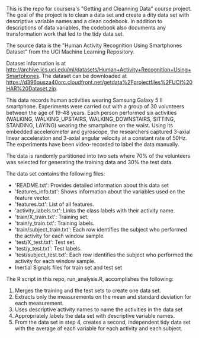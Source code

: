 This is the repo for coursera's "Getting and Cleanning Data" course project. The goal of the project is to clean a data set and create a dity data set with descriptive variable names and a clean codebook. In addition to descriptions of data variables, the codebook also documents any transformation work that led to the tidy data set. 

The source data is the "Human Activity Recognition Using Smartphones Dataset" from the UCI Machine Learning Repository. 

Dataset information is at http://archive.ics.uci.edu/ml/datasets/Human+Activity+Recognition+Using+Smartphones. 
The dataset can be downloaded at https://d396qusza40orc.cloudfront.net/getdata%2Fprojectfiles%2FUCI%20HAR%20Dataset.zip.

This data records human activities wearing Samsung Galaxy 5 II smartphone. Experiments were carried out with a group of 30 volunteers between the age of 19-48 years. Each person performed six activities (WALKING, WALKING_UPSTAIRS, WALKING_DOWNSTAIRS, SITTING, STANDING, LAYING) wearing the smartphone on the waist. Using its embedded accelerometer and gyroscope, the researchers captured 3-axial linear acceleration and 3-axial angular velocity at a constant rate of 50Hz. The experiments have been video-recorded to label the data manually. 

The data is randomly partitioned into two sets where 70% of the volunteers was selected for generating the training data and 30% the test data. 

The data set contains the following files: 
- 'README.txt': Provides detailed information about this data set
- 'features_info.txt': Shows information about the variables used on the feature vector.
- 'features.txt': List of all features.
- 'activity_labels.txt': Links the class labels with their activity name.
- 'train/X_train.txt': Training set.
- 'train/y_train.txt': Training labels.
- 'train/subject_train.txt': Each row identifies the subject who performed the activity for each window sample.
- 'test/X_test.txt': Test set.
- 'test/y_test.txt': Test labels.
- 'test/subject_test.txt': Each row identifies the subject who performed the activity for each window sample.
- Inertial Signals files for train set and test set

The R script in this repo, run_analysis.R, accomplishes the following:

  1. Merges the training and the test sets to create one data set.
  2. Extracts only the measurements on the mean and standard deviation for each measurement. 
  3. Uses descriptive activity names to name the activities in the data set
  4. Appropriately labels the data set with descriptive variable names. 
  5. From the data set in step 4, creates a second, independent tidy data set with the average of each variable for each activity and each subject.
